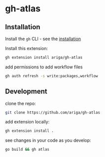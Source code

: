 # gh-atlas

## Installation
Install the `gh` CLI - see the [installation](https://github.com/cli/cli#installation)

Install this extension:

```sh
gh extension install ariga/gh-atlas
```

add permissions to add workflow files
```bash
gh auth refresh -s write:packages,workflow
```
   
## Development
clone the repo:
```bash
git clone https://github.com/ariga/gh-atlas
```
add extension locally:
```bash
gh extension install .
```
see changes in your code as you develop:
```bash
go build && gh atlas
```
